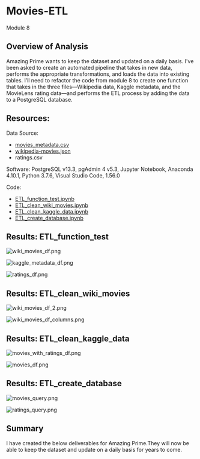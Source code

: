# Movies-ETL
Module 8

## Overview of Analysis

Amazing Prime wants to keep the dataset and updated on a daily basis. I've been asked to create an automated pipeline that takes in new data, performs the appropriate transformations, and loads the data into existing tables. I’ll need to refactor the code from module 8 to create one function that takes in the three files—Wikipedia data, Kaggle metadata, and the MovieLens rating data—and performs the ETL process by adding the data to a PostgreSQL database.


## Resources:

Data Source: 
- [movies_metadata.csv](Resources/movies_metadata.csv)<br/>
- [wikipedia-movies.json](Resources/wikipedia-movies.json)<br/>
- ratings.csv
 
Software: PostgreSQL v13.3, pgAdmin 4 v5.3, Jupyter Notebook, Anaconda 4.10.1, Python 3.7.6, Visual Studio Code, 1.56.0
 
Code:<br/>	
- [ETL_function_test.ipynb](ETL_function_test.ipynb)<br/>
- [ETL_clean_wiki_movies.ipynb](ETL_clean_wiki_movies.ipynb)<br/>
- [ETL_clean_kaggle_data.ipynb](ETL_clean_kaggle_data.ipynb)<br/>
- [ETL_create_database.ipynb](ETL_create_database.ipynb)<br/>


## Results: ETL_function_test


![wiki_movies_df.png](Images/wiki_movies_df.png)

![kaggle_metadata_df.png](Images/kaggle_metadata_df.png)

![ratings_df.png](Images/ratings_df.png)


## Results: ETL_clean_wiki_movies


![wiki_movies_df_2.png](Images/wiki_movies_df_2.png)

![wiki_movies_df_columns.png](Images/wiki_movies_df_columns.png)


## Results: ETL_clean_kaggle_data


![movies_with_ratings_df.png](Images/movies_with_ratings_df.png)

![movies_df.png](Images/movies_df.png)


## Results: ETL_create_database


![movies_query.png](Resources/movies_query.png)

![ratings_query.png](Resources/ratings_query.png)


## Summary

I have created the below deliverables for Amazing Prime.They will now be able to keep the dataset and update on a daily basis for years to come.
